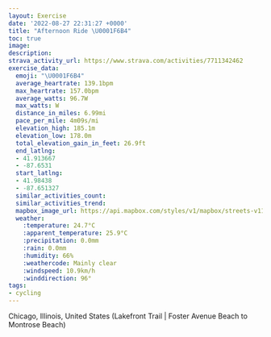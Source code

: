 ```yaml
---
layout: Exercise
date: '2022-08-27 22:31:27 +0000'
title: "Afternoon Ride \U0001F6B4"
toc: true
image:
description:
strava_activity_url: https://www.strava.com/activities/7711342462
exercise_data:
  emoji: "\U0001F6B4"
  average_heartrate: 139.1bpm
  max_heartrate: 157.0bpm
  average_watts: 96.7W
  max_watts: W
  distance_in_miles: 6.99mi
  pace_per_mile: 4m09s/mi
  elevation_high: 185.1m
  elevation_low: 178.0m
  total_elevation_gain_in_feet: 26.9ft
  end_latlng:
  - 41.913667
  - -87.6531
  start_latlng:
  - 41.98438
  - -87.651327
  similar_activities_count:
  similar_activities_trend:
  mapbox_image_url: https://api.mapbox.com/styles/v1/mapbox/streets-v11/static/path-5+787af2-1.0(kag_Gxk~uODJJH%3FDTVVl%40PJz%40Ud%40PdATbC%5ChAHx%40%3FdFw%40lAo%40~%40u%40zDkAhBo%40rBoAvBeBP%5BHq%40%3FcAI%7B%40Be%40Cg%40%40e%40NwAx%40kCj%40s%40%5ES%60AQRDR~%40Dp%40JRHBx%40Cd%40ErBDlDCn%40GXBh%40AlBQ~Em%40tA%3FVOp%40y%40%60%40UpDwAZGDKFGl%40Cl%40UhAg%40jAo%40z%40o%40nAkA%60%40a%40%60B_CVOZ%40d%40ZX%60AFLJBxAEHKVKB%3F%5Ch%40BVGv%40_%40tAG%60%40BdAHxAL%40TKf%40IdARn%40%40dATh%40B%7CAKf%40Mb%40STU%60AuAh%40i%40Rk%40Hu%40B%3FJZJLPlADPDB%5C%40FIF%5Db%40ORFx%40DjAd%40nBRt%40Z%5CBhBQnAk%40x%40s%40x%40Sh%40Lt%40%60%40%60%40DPEHK%7CAk%40zBo%40t%40%5BlA%5Bl%40e%40x%40S%60A%7D%40x%40Y%5E%5DZKXAp%40Tp%40FNFFJp%40Nv%40%5C~APjAg%40fAMvDeAzC%7D%40hCm%40JIr%40%7D%40z%40wAp%40i%40r%40%5D%5CHTVn%40%60%40ZFLAd%40%5B~%40_%40tC%7DA~%40aAh%40_AVSVEfAArB%5BjB%7D%40tByAnCaB%60%40O%5EC%5EMf%40Kr%40c%40%5ECZK%60%40%5Dh%40o%40~%40o%40xE%7DDbAkAJIZI%60%40%5D%5Cg%40z%40wB%7C%40%7B%40fAwBj%40%5DJOjBuCR%5DNs%40TYx%40i%40z%40_%40vBgBr%40a%40LMdAKpCeA%7C%40Gb%40K%60%40Wr%40KZAvBZzB%3FZOv%40%7B%40j%40OvANfAHvBDlCKnBYhBg%40hAm%40%5C%5DfAw%40hBqBd%40Ut%40Qd%40Eb%40%40JFPTL%5EPZzAr%40v%40Lx%40Fl%40CtB_%40jAI~%40a%40bBM~Cw%40f%40Sx%40GpAYbD_%40f%40MrB%5BfDs%40hGiB%60B%7D%40%60A_%40%60%40%5BpBgAh%40DHEJMZQPS%3FKIOIBGK%5DIIBC%5Cp%40%7CFDR%40h%40CxABXCr%40Br%40PjAd%40vAFp%40IhBF~%40O~%40%40%5EAZKPCNBLV%40JXF%60%40Dv%40K~A%40%5CKNJj%40Ch%40BrACTEJEILXM%5CDFADBXDB%40TBbBBRAXDPCLJR%3Fv%40D%60BEV%40TCv%40B%5ECj%40Bb%40C%60ACB%40LL%5E%40NArAD%5EEZDREPBd%40IbA%40tAA~ADZFzCFH%40JG%5E%40~%40FJCnCLJjBLFJB%5CAr%40B~%40BNHJGt%40JpBAnAC%40CP%3FpBDtAEXDjAAj%40Bb%40AJGTJd%40CJ%40zBB%5EAp%40Dd%40CTFbACj%40BLCl%40BPGXDh%40%3FhADr%40Kz%40DJ%40HCZBnAEBBp%40Eh%40%40DANFPND),pin-s-s+e5b22e(-87.65133,41.98438),pin-s-f+89ae00(-87.65309999999988,41.913659999999986)/auto/800x800?access_token=pk.eyJ1Ijoiam9zaGJlY2ttYW4iLCJhIjoiY205eWR2aDd1MWZ6djJrbXc4a3M0bWZleiJ9.XiG9OWkNcZk2QzjJbxLB4A
  weather:
    :temperature: 24.7°C
    :apparent_temperature: 25.9°C
    :precipitation: 0.0mm
    :rain: 0.0mm
    :humidity: 66%
    :weathercode: Mainly clear
    :windspeed: 10.9km/h
    :winddirection: 96°
tags:
- cycling
---
```

Chicago, Illinois, United States (Lakefront Trail | Foster Avenue Beach to Montrose Beach)
